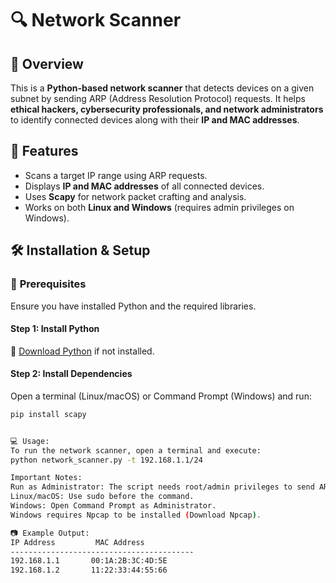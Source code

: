 # 🔍 Network Scanner

## 📌 Overview
This is a **Python-based network scanner** that detects devices on a given subnet by sending ARP (Address Resolution Protocol) requests. It helps **ethical hackers, cybersecurity professionals, and network administrators** to identify connected devices along with their **IP and MAC addresses**.

## 🚀 Features
- Scans a target IP range using ARP requests.
- Displays **IP and MAC addresses** of all connected devices.
- Uses **Scapy** for network packet crafting and analysis.
- Works on both **Linux and Windows** (requires admin privileges on Windows).

## 🛠️ Installation & Setup
### 🔹 **Prerequisites**
Ensure you have installed Python and the required libraries.

#### **Step 1: Install Python**
🔗 [Download Python](https://www.python.org/downloads/) if not installed.

#### **Step 2: Install Dependencies**
Open a terminal (Linux/macOS) or Command Prompt (Windows) and run:
```bash
pip install scapy


💻 Usage:
To run the network scanner, open a terminal and execute:
python network_scanner.py -t 192.168.1.1/24

Important Notes:
Run as Administrator: The script needs root/admin privileges to send ARP requests.
Linux/macOS: Use sudo before the command.
Windows: Open Command Prompt as Administrator.
Windows requires Npcap to be installed (Download Npcap).

📷 Example Output:
IP Address         MAC Address
-----------------------------------------
192.168.1.1       00:1A:2B:3C:4D:5E
192.168.1.2       11:22:33:44:55:66
